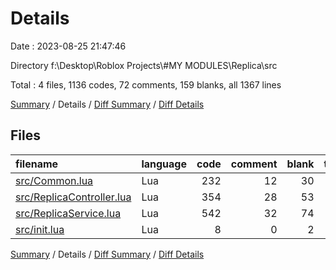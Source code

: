 # Details

Date : 2023-08-25 21:47:46

Directory f:\\Desktop\\Roblox Projects\\#MY MODULES\\Replica\\src

Total : 4 files,  1136 codes, 72 comments, 159 blanks, all 1367 lines

[Summary](results.md) / Details / [Diff Summary](diff.md) / [Diff Details](diff-details.md)

## Files
| filename | language | code | comment | blank | total |
| :--- | :--- | ---: | ---: | ---: | ---: |
| [src/Common.lua](/src/Common.lua) | Lua | 232 | 12 | 30 | 274 |
| [src/ReplicaController.lua](/src/ReplicaController.lua) | Lua | 354 | 28 | 53 | 435 |
| [src/ReplicaService.lua](/src/ReplicaService.lua) | Lua | 542 | 32 | 74 | 648 |
| [src/init.lua](/src/init.lua) | Lua | 8 | 0 | 2 | 10 |

[Summary](results.md) / Details / [Diff Summary](diff.md) / [Diff Details](diff-details.md)
